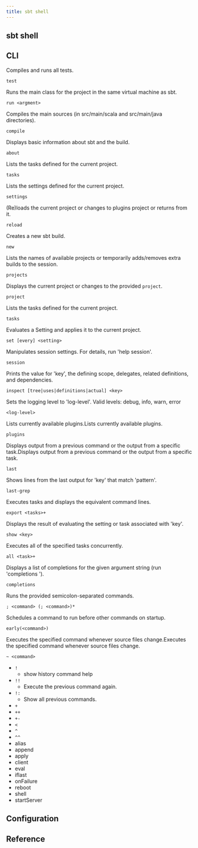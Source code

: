 ```yaml
---
title: sbt shell
---
```


## sbt shell


## CLI
Compiles and runs all tests.

```
test
```

Runs the main class for the project in the same virtual machine as sbt.

```
run <argment>
```

Compiles the main sources (in src/main/scala and src/main/java directories).

```
compile
```

Displays basic information about sbt and the build.

```
about
```

Lists the tasks defined for the current project.

```
tasks
```

Lists the settings defined for the current project.

```
settings
```

(Re)loads the current project or changes to plugins project or returns from it.

```
reload
```

Creates a new sbt build.

```
new
```

Lists the names of available projects or temporarily adds/removes extra builds to the session.

```
projects
```

Displays the current project or changes to the provided `project`.

```
project    
```

Lists the tasks defined for the current project.

```
tasks
```

Evaluates a Setting and applies it to the current project.

```
set [every] <setting>
```

Manipulates session settings.  For details, run 'help session'.

```
session
```

Prints the value for 'key', the defining scope, delegates, related definitions, and dependencies.

```
inspect [tree|uses|definitions|actual] <key>
```

Sets the logging level to 'log-level'.  Valid levels: debug, info, warn, error

```
<log-level>
```

Lists currently available plugins.Lists currently available plugins.

```
plugins
```

Displays output from a previous command or the output from a specific task.Displays output from a previous command or the output from a specific task.

```
last
```

Shows lines from the last output for 'key' that match 'pattern'.

```
last-grep
```

Executes tasks and displays the equivalent command lines.

```
export <tasks>+
```

Displays the result of evaluating the setting or task associated with 'key'.

```
show <key>
```

Executes all of the specified tasks concurrently.

```
all <task>+
```

Displays a list of completions for the given argument string (run 'completions <string>').

```
completions
```

Runs the provided semicolon-separated commands.

```
; <command> (; <command>)*
```

Schedules a command to run before other commands on startup.

```
early(<command>)
```

Executes the specified command whenever source files change.Executes the specified command whenever source files change.

```
~ <command>
```

* `!`
    * show history command help
* `!!`
    * Execute the previous command again.
* `!:`
    * Show all previous commands.
* `+`
* `++`
* `+-`
* `<`
* `^`
* `^^`
* alias
* append
* apply
* client
* eval
* iflast
* onFailure
* reboot
* shell
* startServer


## Configuration

## Reference
